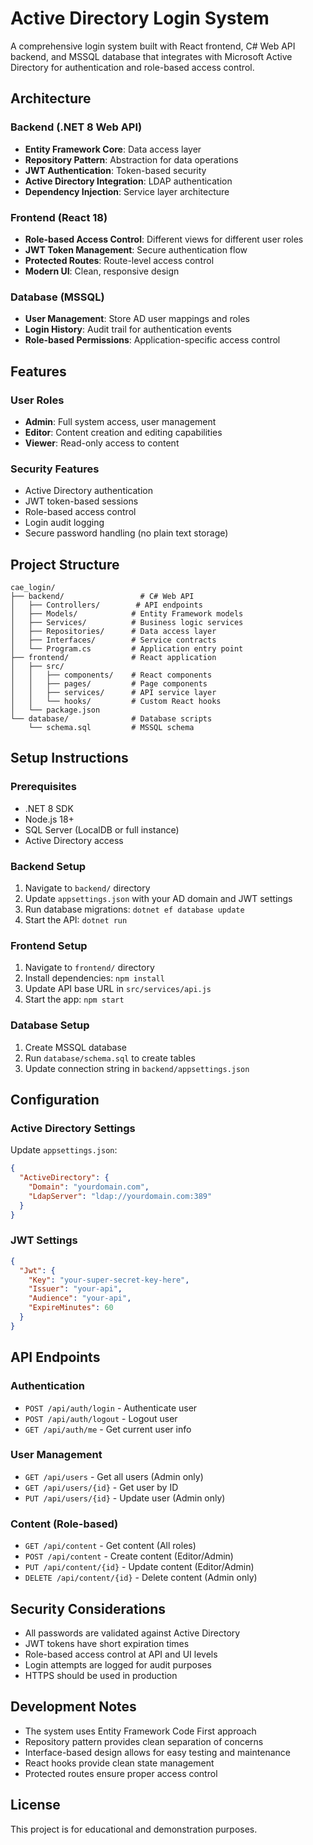 # Active Directory Login System

A comprehensive login system built with React frontend, C# Web API backend, and MSSQL database that integrates with Microsoft Active Directory for authentication and role-based access control.

## Architecture

### Backend (.NET 8 Web API)
- **Entity Framework Core**: Data access layer
- **Repository Pattern**: Abstraction for data operations
- **JWT Authentication**: Token-based security
- **Active Directory Integration**: LDAP authentication
- **Dependency Injection**: Service layer architecture

### Frontend (React 18)
- **Role-based Access Control**: Different views for different user roles
- **JWT Token Management**: Secure authentication flow
- **Protected Routes**: Route-level access control
- **Modern UI**: Clean, responsive design

### Database (MSSQL)
- **User Management**: Store AD user mappings and roles
- **Login History**: Audit trail for authentication events
- **Role-based Permissions**: Application-specific access control

## Features

### User Roles
- **Admin**: Full system access, user management
- **Editor**: Content creation and editing capabilities
- **Viewer**: Read-only access to content

### Security Features
- Active Directory authentication
- JWT token-based sessions
- Role-based access control
- Login audit logging
- Secure password handling (no plain text storage)

## Project Structure

```
cae_login/
├── backend/                 # C# Web API
│   ├── Controllers/        # API endpoints
│   ├── Models/            # Entity Framework models
│   ├── Services/          # Business logic services
│   ├── Repositories/      # Data access layer
│   ├── Interfaces/        # Service contracts
│   └── Program.cs         # Application entry point
├── frontend/              # React application
│   ├── src/
│   │   ├── components/    # React components
│   │   ├── pages/         # Page components
│   │   ├── services/      # API service layer
│   │   └── hooks/         # Custom React hooks
│   └── package.json
└── database/              # Database scripts
    └── schema.sql         # MSSQL schema
```

## Setup Instructions

### Prerequisites
- .NET 8 SDK
- Node.js 18+
- SQL Server (LocalDB or full instance)
- Active Directory access

### Backend Setup
1. Navigate to `backend/` directory
2. Update `appsettings.json` with your AD domain and JWT settings
3. Run database migrations: `dotnet ef database update`
4. Start the API: `dotnet run`

### Frontend Setup
1. Navigate to `frontend/` directory
2. Install dependencies: `npm install`
3. Update API base URL in `src/services/api.js`
4. Start the app: `npm start`

### Database Setup
1. Create MSSQL database
2. Run `database/schema.sql` to create tables
3. Update connection string in `backend/appsettings.json`

## Configuration

### Active Directory Settings
Update `appsettings.json`:
```json
{
  "ActiveDirectory": {
    "Domain": "yourdomain.com",
    "LdapServer": "ldap://yourdomain.com:389"
  }
}
```

### JWT Settings
```json
{
  "Jwt": {
    "Key": "your-super-secret-key-here",
    "Issuer": "your-api",
    "Audience": "your-api",
    "ExpireMinutes": 60
  }
}
```

## API Endpoints

### Authentication
- `POST /api/auth/login` - Authenticate user
- `POST /api/auth/logout` - Logout user
- `GET /api/auth/me` - Get current user info

### User Management
- `GET /api/users` - Get all users (Admin only)
- `GET /api/users/{id}` - Get user by ID
- `PUT /api/users/{id}` - Update user (Admin only)

### Content (Role-based)
- `GET /api/content` - Get content (All roles)
- `POST /api/content` - Create content (Editor/Admin)
- `PUT /api/content/{id}` - Update content (Editor/Admin)
- `DELETE /api/content/{id}` - Delete content (Admin only)

## Security Considerations

- All passwords are validated against Active Directory
- JWT tokens have short expiration times
- Role-based access control at API and UI levels
- Login attempts are logged for audit purposes
- HTTPS should be used in production

## Development Notes

- The system uses Entity Framework Code First approach
- Repository pattern provides clean separation of concerns
- Interface-based design allows for easy testing and maintenance
- React hooks provide clean state management
- Protected routes ensure proper access control

## License

This project is for educational and demonstration purposes. 